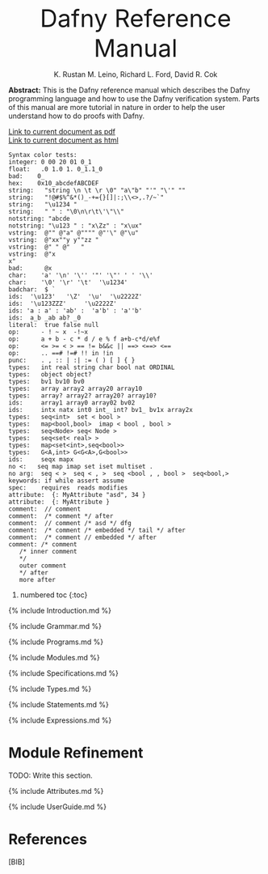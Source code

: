 <link rel="stylesheet" href="../assets/main.css">
<script src="https://cdn.mathjax.org/mathjax/latest/MathJax.js?config=TeX-AMS-MML_HTMLorMML" type="text/javascript"></script>

<font size="+4"><p style="text-align: center;">Dafny Reference Manual</p></font> <!-- PDFOMIT -->
<p style="text-align: center;">K. Rustan M. Leino, Richard L. Ford, David R. Cok</p> <!-- PDFOMIT -->
<p style="text-align: center;"><script> document.write(new Date(document.lastModified)); </script></p> <!-- PDFOMIT -->

<!--PDF NEWPAGE-->

**Abstract:** 
This is the Dafny reference manual which describes the Dafny programming
language and how to use the Dafny verification system.
Parts of this manual are more tutorial in nature in order to help the
user understand how to do proofs with Dafny.

[Link to current document as pdf](https://dafny-lang.github.io/dafny/DafnyReferenceManual/DafnyRef.pdf)<br/>
[Link to current document as html](https://dafny-lang.github.io/dafny/DafnyReferenceManual/DafnyRef)

```dafny
Syntax color tests:
integer: 0 00 20 01 0_1
float:   .0 1.0 1. 0_1.1_0
bad:    0_  
hex:    0x10_abcdefABCDEF
string:   "string \n \t \r \0" "a\"b" "'" "\'" ""
string:   "!@#$%^&*()_-+={}[]|:;\\<>,.?/~`"
string:   "\u1234 "
string:   "	" : "\0\n\r\t\'\"\\"
notstring: "abcde
notstring: "\u123 " : "x\Zz" : "x\ux"
vstring:  @"" @"a" @"""" @"'\" @"\u"
vstring:  @"xx""y y""zz " 
vstring:  @" " @"	"
vstring:  @"x
x"
bad:      @x
char:    'a' '\n' '\'' '"' '\"' ' ' '\\'
char:    '\0' '\r' '\t'  '\u1234'
badchar:  $ `
ids:  '\u123'   '\Z'  '\u'  '\u2222Z'
ids:  '\u123ZZZ'     '\u2222Z'
ids: 'a : a' : 'ab' :  'a'b' : 'a''b'
ids:  a_b _ab ab? _0
literal:  true false null
op:      - ! ~ x  -!~x
op:      a + b - c * d / e % f a+b-c*d/e%f
op:      <= >= < > == != b&&c || ==> <==> <==
op:      .. ==# !=# !! in !in
punc:    . , :: | :| := ( ) [ ] { } 
types:   int real string char bool nat ORDINAL
types:   object object?
types:   bv1 bv10 bv0 
types:   array array2 array20 array10
types:   array? array2? array20? array10?
ids:     array1 array0 array02 bv02
ids:     intx natx int0 int_ int? bv1_ bv1x array2x
types:   seq<int>  set < bool >
types:   map<bool,bool>  imap < bool , bool >
types:   seq<Node> seq< Node >
types:   seq<set< real> >
types:   map<set<int>,seq<bool>> 
types:   G<A,int> G<G<A>,G<bool>>
ids:     seqx mapx
no <:   seq map imap set iset multiset .
no arg:  seq < >  seq < , >  seq <bool , , bool >  seq<bool,>
keywords: if while assert assume
spec:    requires  reads modifies
attribute:  {: MyAttribute "asd", 34 }
attribute:  {: MyAttribute }
comment:  // comment
comment:  /* comment */ after
comment:  // comment /* asd */ dfg
comment:  /* comment /* embedded */ tail */ after
comment:  /* comment // embedded */ after
comment: /* comment
   /* inner comment
   */
   outer comment
   */ after
   more after
```

<!--
Sample math B: $a \to b$ or 
<p style="text-align: center;">$$ a \to \pi $$</p>
 or \\( a \top \\) or \\[ a \to \pi \\] 
-->

1. numbered toc 
{:toc}

{% include Introduction.md %}

{% include Grammar.md %}

{% include Programs.md %}

{% include Modules.md %}

{% include Specifications.md %}

{% include Types.md %}

{% include Statements.md %}

{% include Expressions.md %}

# Module Refinement
TODO: Write this section.

{% include Attributes.md %}

{% include UserGuide.md %}

# References
[BIB]

